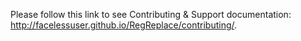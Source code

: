 Please follow this link to see Contributing &amp; Support documentation: http://facelessuser.github.io/RegReplace/contributing/.
